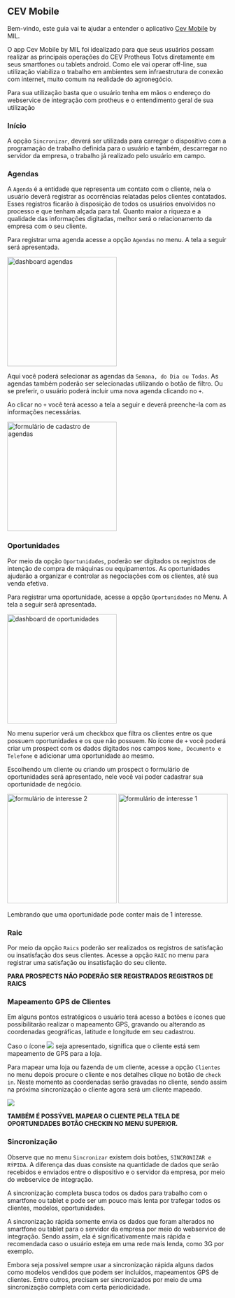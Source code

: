 ## CEV Mobile

Bem-vindo, este guia vai te ajudar a entender o aplicativo [Cev Mobile](https://play.google.com/store/apps/details?id=itmil.mil_mobile) by MIL.

O app Cev Mobile by MIL foi idealizado para que seus usuários possam realizar as principais operações do CEV Protheus Totvs diretamente em seus smartfones ou tablets android. Como ele vai operar off-line, sua utilização viabiliza o trabalho em ambientes sem infraestrutura de conexão com internet, muito comum na realidade do agronegócio.

Para sua utilização basta que o usuário tenha em mãos o endereço do webservice de integração com protheus e o entendimento geral de sua utilização

### Início

A opção `Sincronizar`, deverá ser utilizada para carregar o dispositivo com a programação de trabalho definida para o usuário e também, descarregar no servidor da empresa, o trabalho já realizado pelo usuário em campo.

### Agendas

A `Agenda` é a entidade que representa um contato com o cliente, nela o usuário deverá registrar as ocorrências relatadas pelos clientes contatados. Esses registros ficarão à disposição de todos os usuários envolvidos no processo e que tenham alçada para tal. Quanto maior a riqueza e a qualidade das informações digitadas, melhor será o relacionamento da empresa com o seu cliente.

Para registrar uma agenda acesse a opção `Agendas` no menu. A tela a seguir será apresentada.

<img src="images/dashboard_agendas.png" alt="dashboard agendas" width="250"/>

Aqui você poderá selecionar as agendas da `Semana, do Dia ou Todas`. As agendas também poderão ser selecionadas utilizando o botão de filtro. Ou se preferir, o usuário poderá incluir uma nova agenda clicando no `+`.

Ao clicar no `+` você terá acesso a tela a seguir e deverá preenche-la com as informações necessárias.

<img src="images/agenda.png" alt="formulário de cadastro de agendas" width="250"/>


### Oportunidades

Por meio da opção `Oportunidades`, poderão ser digitados os registros de intenção de compra de máquinas ou equipamentos. As oportunidades ajudarão a organizar e controlar as negociações com os clientes, até sua venda efetiva.

Para registrar uma oportunidade, acesse a opção `Oportunidades` no Menu. A tela a seguir será apresentada.

<img src="images/dashboard_oportunidades.png" alt="dashboard de oportunidades" width="250">

No menu superior verá um checkbox que filtra os clientes entre os que possuem oportunidades e os que não possuem. No ícone de `+` você poderá criar um prospect com os dados digitados nos campos `Nome, Documento e Telefone` e adicionar uma oportunidade ao mesmo.

Escolhendo um cliente ou criando um prospect o formulário de oportunidades será apresentado, nele você vai poder cadastrar sua oportunidade de negócio.

<img src="images/interesse_2.png" alt="formulário de interesse 2" width="250">

<img src="images/interesse.png" alt="formulário de interesse 1" width="250">

Lembrando que uma oportunidade pode conter mais de 1 interesse.

### Raic

Por meio da opção `Raics` poderão ser realizados os registros de satisfação ou insatisfação dos seus clientes. Acesse a opção `RAIC` no menu para registrar uma satisfação ou insatisfação do seu cliente.

**PARA PROSPECTS NÃO PODERÃO SER REGISTRADOS REGISTROS DE RAICS**

### Mapeamento GPS de Clientes

Em alguns pontos estratégicos o usuário terá acesso a botões e ícones que possibilitarão realizar o mapeamento GPS, gravando ou alterando as coordenadas geográficas, latitude e longitude em seu cadastrou.

Caso o ícone <img src="images/sem_gps.png"> seja apresentado, significa que o cliente está sem mapeamento de GPS para a loja.

Para mapear uma loja ou fazenda de um cliente, acesse a opção `Clientes` no menu depois procure o cliente e nos detalhes clique no botão de `check in`. Neste momento as coordenadas serão gravadas no cliente, sendo assim na próxima sincronização o cliente agora será um cliente mapeado.

<img src="images/botao_checkin.png">

**TAMBÉM É POSSÝVEL MAPEAR O CLIENTE PELA TELA DE OPORTUNIDADES BOTÃO CHECKIN NO MENU SUPERIOR.**

### Sincronização

Observe que no menu `Sincronizar` existem dois botões, `SINCRONIZAR e RÝPIDA`. A diferença das duas consiste na quantidade de dados que serão recebidos e enviados entre o dispositivo e o servidor da empresa, por meio do webservice de integração.

A sincronização completa busca todos os dados para trabalho com o smartfone ou tablet e pode ser um pouco mais lenta por trafegar todos os clientes, modelos, oportunidades.

A sincronização rápida somente envia os dados que foram alterados no smartfone ou tablet para o servidor da empresa por meio do webservice de integração. Sendo assim, ela é significativamente mais rápida e recomendada caso o usuário esteja em uma rede mais lenda, como 3G por exemplo.

Embora seja possível sempre usar a sincronização rápida alguns dados como modelos vendidos que podem ser incluídos, mapeamentos GPS de clientes. Entre outros, precisam ser sincronizados por meio de uma sincronização completa com certa periodicidade.
